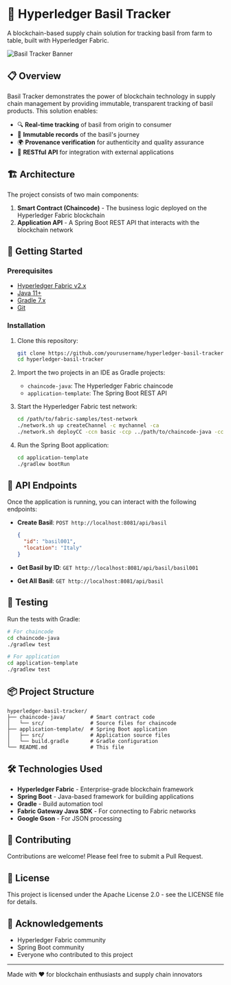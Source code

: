 # 🌿 Hyperledger Basil Tracker

A blockchain-based supply chain solution for tracking basil from farm to table, built with Hyperledger Fabric.

![Basil Tracker Banner](https://img.shields.io/badge/Hyperledger-Basil%20Tracker-brightgreen?style=for-the-badge&logo=hyperledger)

## 📋 Overview

Basil Tracker demonstrates the power of blockchain technology in supply chain management by providing immutable, transparent tracking of basil products. This solution enables:

- 🔍 **Real-time tracking** of basil from origin to consumer
- 🔐 **Immutable records** of the basil's journey
- 🌍 **Provenance verification** for authenticity and quality assurance
- 📱 **RESTful API** for integration with external applications

## 🏗️ Architecture

The project consists of two main components:

1. **Smart Contract (Chaincode)** - The business logic deployed on the Hyperledger Fabric blockchain
2. **Application API** - A Spring Boot REST API that interacts with the blockchain network

## 🚀 Getting Started

### Prerequisites

- [Hyperledger Fabric v2.x](https://hyperledger-fabric.readthedocs.io/en/latest/install.html)
- [Java 11+](https://adoptopenjdk.net/)
- [Gradle 7.x](https://gradle.org/install/)
- [Git](https://git-scm.com/downloads)

### Installation

1. Clone this repository:
   ```bash
   git clone https://github.com/yourusername/hyperledger-basil-tracker.git
   cd hyperledger-basil-tracker
   ```

2. Import the two projects in an IDE as Gradle projects:
   - `chaincode-java`: The Hyperledger Fabric chaincode
   - `application-template`: The Spring Boot REST API

3. Start the Hyperledger Fabric test network:
   ```bash
   cd /path/to/fabric-samples/test-network
   ./network.sh up createChannel -c mychannel -ca
   ./network.sh deployCC -ccn basic -ccp ../path/to/chaincode-java -ccl java
   ```

4. Run the Spring Boot application:
   ```bash
   cd application-template
   ./gradlew bootRun
   ```

## 🔌 API Endpoints

Once the application is running, you can interact with the following endpoints:

- **Create Basil**: `POST http://localhost:8081/api/basil`
  ```json
  {
    "id": "basil001",
    "location": "Italy"
  }
  ```

- **Get Basil by ID**: `GET http://localhost:8081/api/basil/basil001`

- **Get All Basil**: `GET http://localhost:8081/api/basil`

## 🧪 Testing

Run the tests with Gradle:

```bash
# For chaincode
cd chaincode-java
./gradlew test

# For application
cd application-template
./gradlew test
```

## 📦 Project Structure

```
hyperledger-basil-tracker/
├── chaincode-java/        # Smart contract code
│   └── src/               # Source files for chaincode
├── application-template/  # Spring Boot application
│   ├── src/               # Application source files
│   └── build.gradle       # Gradle configuration
└── README.md              # This file
```

## 🛠️ Technologies Used

- **Hyperledger Fabric** - Enterprise-grade blockchain framework
- **Spring Boot** - Java-based framework for building applications
- **Gradle** - Build automation tool
- **Fabric Gateway Java SDK** - For connecting to Fabric networks
- **Google Gson** - For JSON processing

## 🤝 Contributing

Contributions are welcome! Please feel free to submit a Pull Request.

## 📄 License

This project is licensed under the Apache License 2.0 - see the LICENSE file for details.

## 🙏 Acknowledgements

- Hyperledger Fabric community
- Spring Boot community
- Everyone who contributed to this project

---

Made with ❤️ for blockchain enthusiasts and supply chain innovators
